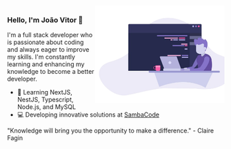 <img align="right" src="https://github.com/frooszy/frooszy/blob/main/images/illustration.png" width="300">

### Hello, I'm João Vitor 👋

I'm a full stack developer who is passionate about coding and always eager to improve my skills. I'm constantly learning and enhancing my knowledge to become a better developer.

- 📕 Learning NextJS, NestJS, Typescript, Node.js, and MySQL
- 💻 Developing innovative solutions at [SambaCode](https://sambacode.com.br/github)

"Knowledge will bring you the opportunity to make a difference." - Claire Fagin
